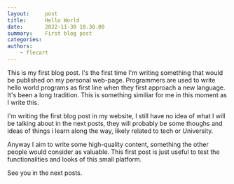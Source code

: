 ```yaml
---
layout:     post
title:      Hello World
date:       2022-11-30 10.30.00
summary:    First blog post
categories:
authors:
    - flecart
---
```


This is my first blog post. I's the first time I'm writing something that would be published on my personal web-page.
Programmers are used to write hello world programs as first line when they first approach a new language. It's been
a long tradition. This is something similiar for me in this moment as I write this.

I'm writing the first blog post in my website, I still have no idea of what I will be talking about in the next posts,
they will probably be some thoughs and ideas of things i learn along the way, likely related to tech or University.

Anyway I aim to write some high-quality content, something the other people would consider as valuable.
This first post is just useful to test the functionalities and looks of this small platform.

See you in the next posts.